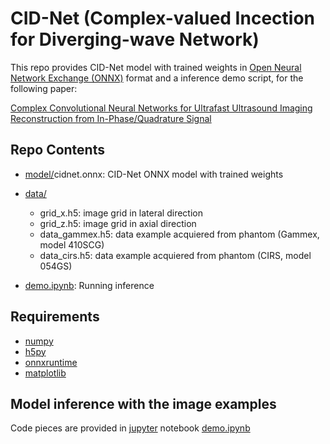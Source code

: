 # CID-Net (Complex-valued Incection for Diverging-wave Network)
This repo provides CID-Net model with trained weights in [Open Neural Network Exchange (ONNX)](https://onnx.ai) format and a inference demo script, for the following paper:

[Complex Convolutional Neural Networks for Ultrafast Ultrasound Imaging Reconstruction from In-Phase/Quadrature Signal](https://ieeexplore.ieee.org/document/9614147)

## Repo Contents

- [model/](model/cid_net.onnx)cidnet.onnx: CID-Net ONNX model with trained weights
- [data/](data)
  - grid_x.h5: image grid in lateral direction
  - grid_z.h5: image grid in axial direction
  - data_gammex.h5: data example acquiered from phantom (Gammex, model 410SCG)
  - data_cirs.h5: data example acquiered from phantom (CIRS, model 054GS)

- [demo.ipynb](demo.ipynb): Running inference 


## Requirements
- [numpy](https://pypi.org/project/numpy/)
- [h5py](https://pypi.org/project/h5py/)
- [onnxruntime](https://pypi.org/project/onnxruntime/)
- [matplotlib](https://pypi.org/project/matplotlib/)

## Model inference with the image examples
Code pieces are provided in [jupyter](https://jupyter.org/install) notebook [demo.ipynb](demo.ipynb)

